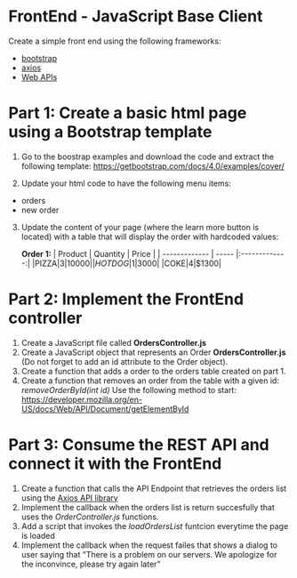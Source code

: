 # FrontEnd - JavaScript Base Client

Create a simple front end using the following frameworks:
 - [bootstrap](ttps://getbootstrap.com)
 - [axios](https://github.com/axios/axios)
 - [Web APIs](https://developer.mozilla.org/en-US/docs/Web/API)

# Part 1: Create a basic html page using a Bootstrap template

  1. Go to the boostrap examples and download the code and extract the following template:
  https://getbootstrap.com/docs/4.0/examples/cover/
  
  2. Update your html code to have the following menu items:
  - orders
  - new order
  
 3. Update the  content of your page (where the learn more button is located) with a table that will display the order with hardcoded values:
  
    **Order 1:**
    | Product      | Quantity | Price         | 
	| ------------- | ----- |:-------------:| 
	|PIZZA|3|$10000|
	|HOTDOG|1|$3000|
	|COKE|4|$1300|

# Part 2: Implement the FrontEnd controller

1. Create a JavaScript file called  **OrdersController.js**
2. Create a JavaScript object that represents an Order **OrdersController.js** (Do not forget to add an id attribute to the Order object).
3. Create a function that adds a order to the orders table created on part 1.
4. Create a function that removes an order from the table with a given id: *removeOrderById(int id)*
    Use the following method to start: https://developer.mozilla.org/en-US/docs/Web/API/Document/getElementById

# Part 3: Consume the REST API and connect it with the FrontEnd
1. Create a function that calls the API Endpoint that retrieves the orders list using the [Axios API library](https://github.com/axios/axios)
2. Implement the callback when the orders list is return succesfully that uses the *OrderController.js* functions.
3. Add a script that invokes the *loadOrdersList* funtcion everytime the page is loaded
4. Implement the callback when the request failes that shows a dialog to user saying that "There is a problem on our servers. We apologize for the inconvince, please try again later" 
